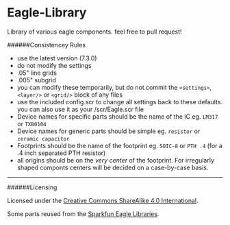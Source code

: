 Eagle-Library
=============
Library of various eagle components. feel free to pull request!

######Consistencey Rules

- use the latest version (7.3.0)
- do not modify the settings
 - .05" line grids
 - .005" subgrid
 - you can modify these temporarily, but do not commit the `<settings>`, `<layer/>` or `<grid/>` block of any files
 - use the included config.scr to change all settings back to these defaults. you can also use it as your /scr/Eagle.scr file
- Device names for specific parts should be the name of the IC eg. `LM317` or `TXB0104`
- Device names for generic parts should be simple eg. `resistor` or `ceramic capacitor`
- Footprints should be the name of the footprint eg. `SOIC-8` or `PTH .4` (for a .4 inch separated PTH resistor)
- all origins should be on the *very center* of the footprint. For irregularly shaped componts centers will be decided on a case-by-case basis.

---------------
######Licensing

Licensed under the [Creative Commons ShareAlike 4.0 International][1].

Some parts reused from the [Sparkfun Eagle Libraries][2].

[1]: https://creativecommons.org/licenses/by-sa/4.0/
[2]: https://github.com/sparkfun/SparkFun-Eagle-Libraries
